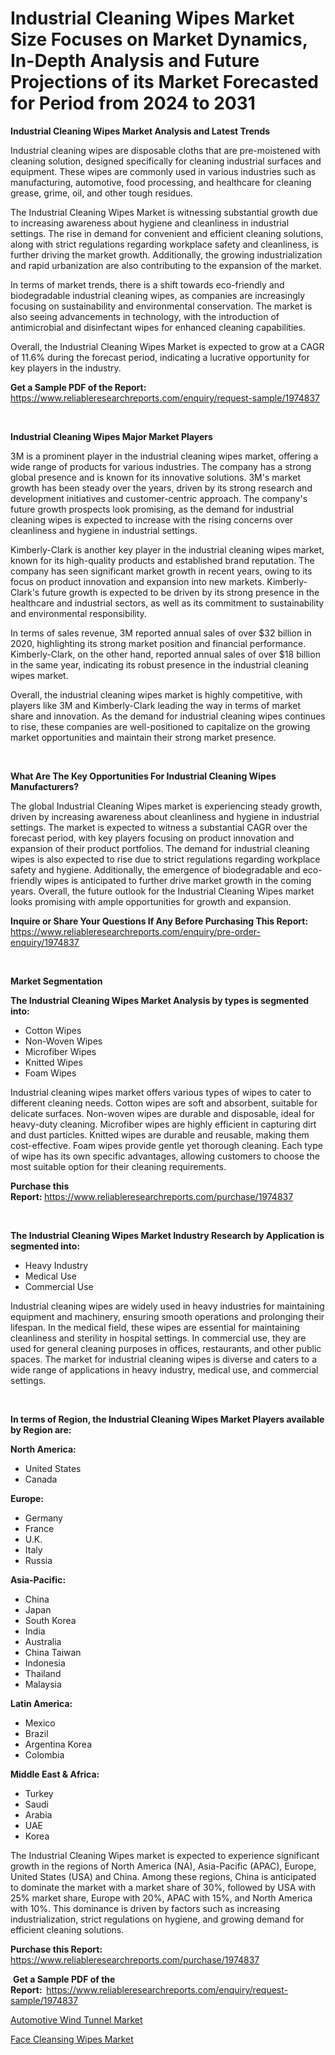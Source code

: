 <p><h1>Industrial Cleaning Wipes Market Size Focuses on Market Dynamics, In-Depth Analysis and Future Projections of its Market Forecasted for Period from 2024 to 2031</h1></p><p><strong>Industrial Cleaning Wipes Market Analysis and Latest Trends</strong></p>
<p><p>Industrial cleaning wipes are disposable cloths that are pre-moistened with cleaning solution, designed specifically for cleaning industrial surfaces and equipment. These wipes are commonly used in various industries such as manufacturing, automotive, food processing, and healthcare for cleaning grease, grime, oil, and other tough residues.</p><p>The Industrial Cleaning Wipes Market is witnessing substantial growth due to increasing awareness about hygiene and cleanliness in industrial settings. The rise in demand for convenient and efficient cleaning solutions, along with strict regulations regarding workplace safety and cleanliness, is further driving the market growth. Additionally, the growing industrialization and rapid urbanization are also contributing to the expansion of the market.</p><p>In terms of market trends, there is a shift towards eco-friendly and biodegradable industrial cleaning wipes, as companies are increasingly focusing on sustainability and environmental conservation. The market is also seeing advancements in technology, with the introduction of antimicrobial and disinfectant wipes for enhanced cleaning capabilities.</p><p>Overall, the Industrial Cleaning Wipes Market is expected to grow at a CAGR of 11.6% during the forecast period, indicating a lucrative opportunity for key players in the industry.</p></p>
<p><strong>Get a Sample PDF of the Report:&nbsp;</strong> <a href="https://www.reliableresearchreports.com/enquiry/request-sample/1974837">https://www.reliableresearchreports.com/enquiry/request-sample/1974837</a></p>
<p>&nbsp;</p>
<p><strong>Industrial Cleaning Wipes Major Market Players</strong></p>
<p><p>3M is a prominent player in the industrial cleaning wipes market, offering a wide range of products for various industries. The company has a strong global presence and is known for its innovative solutions. 3M's market growth has been steady over the years, driven by its strong research and development initiatives and customer-centric approach. The company's future growth prospects look promising, as the demand for industrial cleaning wipes is expected to increase with the rising concerns over cleanliness and hygiene in industrial settings.</p><p>Kimberly-Clark is another key player in the industrial cleaning wipes market, known for its high-quality products and established brand reputation. The company has seen significant market growth in recent years, owing to its focus on product innovation and expansion into new markets. Kimberly-Clark's future growth is expected to be driven by its strong presence in the healthcare and industrial sectors, as well as its commitment to sustainability and environmental responsibility.</p><p>In terms of sales revenue, 3M reported annual sales of over $32 billion in 2020, highlighting its strong market position and financial performance. Kimberly-Clark, on the other hand, reported annual sales of over $18 billion in the same year, indicating its robust presence in the industrial cleaning wipes market.</p><p>Overall, the industrial cleaning wipes market is highly competitive, with players like 3M and Kimberly-Clark leading the way in terms of market share and innovation. As the demand for industrial cleaning wipes continues to rise, these companies are well-positioned to capitalize on the growing market opportunities and maintain their strong market presence.</p></p>
<p>&nbsp;</p>
<p><strong>What Are The Key Opportunities For Industrial Cleaning Wipes Manufacturers?</strong></p>
<p><p>The global Industrial Cleaning Wipes market is experiencing steady growth, driven by increasing awareness about cleanliness and hygiene in industrial settings. The market is expected to witness a substantial CAGR over the forecast period, with key players focusing on product innovation and expansion of their product portfolios. The demand for industrial cleaning wipes is also expected to rise due to strict regulations regarding workplace safety and hygiene. Additionally, the emergence of biodegradable and eco-friendly wipes is anticipated to further drive market growth in the coming years. Overall, the future outlook for the Industrial Cleaning Wipes market looks promising with ample opportunities for growth and expansion.</p></p>
<p><strong>Inquire or Share Your Questions If Any Before Purchasing This Report:</strong> <a href="https://www.reliableresearchreports.com/enquiry/pre-order-enquiry/1974837">https://www.reliableresearchreports.com/enquiry/pre-order-enquiry/1974837</a></p>
<p>&nbsp;</p>
<p><strong>Market Segmentation</strong></p>
<p><strong>The Industrial Cleaning Wipes Market Analysis by types is segmented into:</strong></p>
<p><ul><li>Cotton Wipes</li><li>Non-Woven Wipes</li><li>Microfiber Wipes</li><li>Knitted Wipes</li><li>Foam Wipes</li></ul></p>
<p><p>Industrial cleaning wipes market offers various types of wipes to cater to different cleaning needs. Cotton wipes are soft and absorbent, suitable for delicate surfaces. Non-woven wipes are durable and disposable, ideal for heavy-duty cleaning. Microfiber wipes are highly efficient in capturing dirt and dust particles. Knitted wipes are durable and reusable, making them cost-effective. Foam wipes provide gentle yet thorough cleaning. Each type of wipe has its own specific advantages, allowing customers to choose the most suitable option for their cleaning requirements.</p></p>
<p><strong>Purchase this Report:&nbsp;</strong><a href="https://www.reliableresearchreports.com/purchase/1974837">https://www.reliableresearchreports.com/purchase/1974837</a></p>
<p>&nbsp;</p>
<p><strong>The Industrial Cleaning Wipes Market Industry Research by Application is segmented into:</strong></p>
<p><ul><li>Heavy Industry</li><li>Medical Use</li><li>Commercial Use</li></ul></p>
<p><p>Industrial cleaning wipes are widely used in heavy industries for maintaining equipment and machinery, ensuring smooth operations and prolonging their lifespan. In the medical field, these wipes are essential for maintaining cleanliness and sterility in hospital settings. In commercial use, they are used for general cleaning purposes in offices, restaurants, and other public spaces. The market for industrial cleaning wipes is diverse and caters to a wide range of applications in heavy industry, medical use, and commercial settings.</p></p>
<p>&nbsp;</p>
<p><strong>In terms of Region, the Industrial Cleaning Wipes Market Players available by Region are:</strong></p>
<p>
    <p> <strong> North America: </strong>
        <ul>
            <li>United States</li>
            <li>Canada</li>
        </ul>
        </p> 
    <p> <strong> Europe: </strong>
        <ul>
            <li>Germany</li>
            <li>France</li>
            <li>U.K.</li>
            <li>Italy</li>
            <li>Russia</li>
        </ul>
        </p> 
    <p> <strong> Asia-Pacific: </strong>
        <ul>
            <li>China</li>
            <li>Japan</li>
            <li>South Korea</li>
            <li>India</li>
            <li>Australia</li>
            <li>China Taiwan</li>
            <li>Indonesia</li>
            <li>Thailand</li>
            <li>Malaysia</li>
        </ul>
        </p> 
    <p> <strong> Latin America: </strong>
        <ul>
            <li>Mexico</li>
            <li>Brazil</li>
            <li>Argentina Korea</li>
            <li>Colombia</li>
        </ul>
        </p> 
    <p> <strong> Middle East & Africa: </strong>
        <ul>
            <li>Turkey</li>
            <li>Saudi</li>
            <li>Arabia</li>
            <li>UAE</li>
            <li>Korea</li>
        </ul>
    </p>
    </p>
<p><p>The Industrial Cleaning Wipes market is expected to experience significant growth in the regions of North America (NA), Asia-Pacific (APAC), Europe, United States (USA) and China. Among these regions, China is anticipated to dominate the market with a market share of 30%, followed by USA with 25% market share, Europe with 20%, APAC with 15%, and North America with 10%. This dominance is driven by factors such as increasing industrialization, strict regulations on hygiene, and growing demand for efficient cleaning solutions.</p></p>
<p><strong>Purchase this Report: </strong><a href="https://www.reliableresearchreports.com/purchase/1974837">https://www.reliableresearchreports.com/purchase/1974837</a></p>
<p>&nbsp;<strong>Get a Sample PDF of the Report:&nbsp;&nbsp;</strong><a href="https://www.reliableresearchreports.com/enquiry/request-sample/1974837">https://www.reliableresearchreports.com/enquiry/request-sample/1974837</a></p>
<p><strong></strong></p>
<p><p><a href="https://cautious-neon-760.notion.site/Automotive-Wind-Tunnel-Market-Research-Report-Reveals-The-Latest-Trends-And-Opportunities-of-this-Ma-d38996e909c04b818b33dec2df049a38">Automotive Wind Tunnel Market</a></p><p><a href="https://github.com/nathandecarvalho/Market-Research-Report-List-2/blob/main/face-cleansing-wipes-market.md">Face Cleansing Wipes Market</a></p></p>